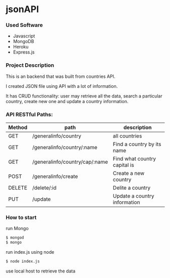 # jsonAPI


### Used Software

  - Javascript
  - MongoDB
  - Heroku
  - Express.js
 

 ### Project Description

This is an backend that was built from countries API. 

I created JSON file using API with a lot of information.

It has CRUD functionality: user may retrieve all the data, search a particular country,  create new one and update a country information.


### API RESTful Paths:

| Method  | path  | description  |
|---|---|---|
| GET  | /generalinfo/country  |  all countries  |
| GET  | /generalinfo/country/:name  | Find a country by its name  |
| GET | /generalinfo/country/cap/:name  | Find what country capital is  |
|  POST | /generalinfo/create  |  Create a new country |
|  DELETE | /delete/:id  | Delite a country  |
| PUT | /update  |   Update a country information



### How to start

run Mongo

```sh
$ mongod
$ mongo
```
run index.js using node

```sh
$ node index.js
```
use local host to retrieve the data

